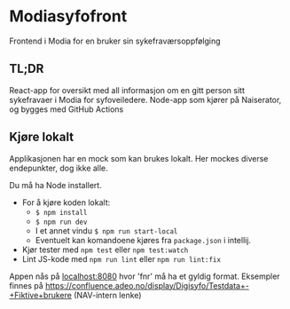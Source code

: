 # Modiasyfofront
Frontend i Modia for en bruker sin sykefraværsoppfølging  

## TL;DR
React-app for oversikt med all informasjon om en gitt person sitt sykefravaer i Modia for syfoveiledere.
Node-app som kjører på Naiserator, og bygges med GitHub Actions

## Kjøre lokalt
Applikasjonen har en mock som kan brukes lokalt. Her mockes diverse endepunkter, dog ikke alle. 

Du må ha Node installert.

* For å kjøre koden lokalt: 
    - `$ npm install`
    - `$ npm run dev`
    - I et annet vindu `$ npm run start-local`
    - Eventuelt kan komandoene kjøres fra `package.json` i intellij.
* Kjør tester med `npm test` eller `npm test:watch`
* Lint JS-kode med `npm run lint` eller `npm run lint:fix`

Appen nås på [localhost:8080](http://localhost:8080/sykefravaer/fnr) hvor 'fnr' må ha et gyldig format.
Eksempler finnes på https://confluence.adeo.no/display/Digisyfo/Testdata+-+Fiktive+brukere (NAV-intern lenke)
